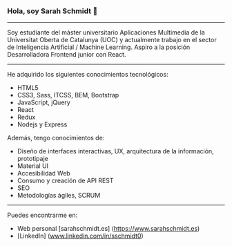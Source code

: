 ### Hola, soy Sarah Schmidt 👋

---

Soy estudiante del máster universitario Aplicaciones Multimedia de la Universitat Oberta de Catalunya (UOC) y actualmente trabajo en el sector de Inteligencia Artificial / Machine Learning. Aspiro a la posición Desarrolladora Frontend junior con React. 

---

He adquirido los siguientes conocimientos tecnológicos:
- HTML5
- CSS3, Sass, ITCSS, BEM, Bootstrap
- JavaScript, jQuery
- React
- Redux
- Nodejs y Express

Además, tengo conocimientos de:
- Diseño de interfaces interactivas, UX, arquitectura de la información, prototipaje
- Material UI
- Accesibilidad Web
- Consumo y creación de API REST
- SEO
- Metodologías ágiles, SCRUM

---

Puedes encontrarme en:

- Web personal [sarahschmidt.es] (https://www.sarahschmidt.es)
- [LinkedIn] (www.linkedin.com/in/sschmidt0)
